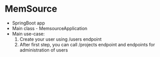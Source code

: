 # MemSource
- SpringBoot app
- Main class - MemsourceApplication
- Main use-case:
  1. Create your user using /users endpoint
  2. After first step, you can call /projects endpoint and endpoints for administration of users
